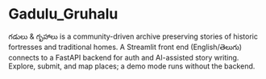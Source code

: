 # Gadulu_Gruhalu
గడులు &amp; గృహాలు is a community-driven archive preserving stories of historic fortresses and traditional homes. A Streamlit front end (English/తెలుగు) connects to a FastAPI backend for auth and AI-assisted story writing. Explore, submit, and map places; a demo mode runs without the backend.
